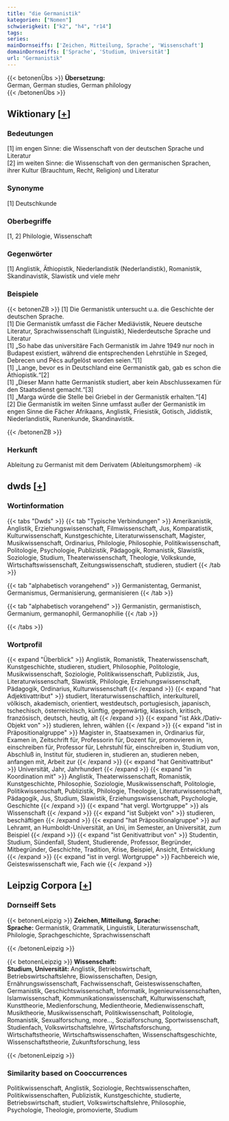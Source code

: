 ```yaml
---
title: "die Germanistik"
kategorien: ["Nomen"]
schwierigkeit: ["k2", "h4", "r14"]
tags:
series:
mainDornseiffs: ['Zeichen, Mitteilung, Sprache', 'Wissenschaft']
domainDornseiffs: ['Sprache', 'Studium, Universität']
url: "Germanistik"
---
```


{{< betonenÜbs >}}
**Übersetzung:**  
German, German studies, German philology  
{{< /betonenÜbs >}}

## Wiktionary [[+](https://de.wiktionary.org/wiki/Germanistik)]

### Bedeutungen
[1] im engen Sinne: die Wissenschaft von der deutschen Sprache und Literatur  
[2] im weiten Sinne: die Wissenschaft von den germanischen Sprachen, ihrer Kultur (Brauchtum, Recht, Religion) und Literatur  

### Synonyme
[1] Deutschkunde  

### Oberbegriffe
[1, 2] Philologie, Wissenschaft  

### Gegenwörter
[1] Anglistik, Äthiopistik, Niederlandistik (Nederlandistik), Romanistik, Skandinavistik, Slawistik und viele mehr  

### Beispiele
{{< betonenZB >}}
[1] Die Germanistik untersucht u.a. die Geschichte der deutschen Sprache.  
[1] Die Germanistik umfasst die Fächer Mediävistik, Neuere deutsche Literatur, Sprachwissenschaft (Linguistik), Niederdeutsche Sprache und Literatur  
[1] „So habe das universitäre Fach Germanistik im Jahre 1949 nur noch in Budapest existiert, während die entsprechenden Lehrstühle in Szeged, Debrecen und Pécs aufgelöst worden seien.“[1]  
[1] „Lange, bevor es in Deutschland eine Germanistik gab, gab es schon die Äthiopistik.“[2]  
[1] „Dieser Mann hatte Germanistik studiert, aber kein Abschlussexamen für den Staatsdienst gemacht.“[3]  
[1] „Marga würde die Stelle bei Griebel in der Germanistik erhalten.“[4]  
[2] Die Germanistik im weiten Sinne umfasst außer der Germanistik im engen Sinne die Fächer Afrikaans, Anglistik, Friesistik, Gotisch, Jiddistik, Niederlandistik, Runenkunde, Skandinavistik.  

{{< /betonenZB >}}
### Herkunft
Ableitung zu Germanist mit dem Derivatem (Ableitungsmorphem) -ik  



## dwds [[+](https://www.dwds.de/wb/Germanistik)]

### Wortinformation
{{< tabs "Dwds" >}}
{{< tab "Typische Verbindungen" >}}
Amerikanistik, Anglistik, Erziehungswissenschaft, Filmwissenschaft, Jus, Komparatistik, Kulturwissenschaft, Kunstgeschichte, Literaturwissenschaft, Magister, Musikwissenschaft, Ordinarius, Philologie, Philosophie, Politikwissenschaft, Politologie, Psychologie, Publizistik, Pädagogik, Romanistik, Slawistik, Soziologie, Studium, Theaterwissenschaft, Theologie, Volkskunde, Wirtschaftswissenschaft, Zeitungswissenschaft, studieren, studiert
{{< /tab >}}

{{< tab "alphabetisch vorangehend" >}}
Germanistentag, Germanist, Germanismus, Germanisierung, germanisieren
{{< /tab >}}

{{< tab "alphabetisch vorangehend" >}}
Germanistin, germanistisch, Germanium, germanophil, Germanophilie
{{< /tab >}}

{{< /tabs >}}

### Wortprofil
{{< expand "Überblick" >}} Anglistik, Romanistik, Theaterwissenschaft, Kunstgeschichte, studieren, studiert, Philosophie, Politologie, Musikwissenschaft, Soziologie, Politikwissenschaft, Publizistik, Jus, Literaturwissenschaft, Slawistik, Philologie, Erziehungswissenschaft, Pädagogik, Ordinarius, Kulturwissenschaft {{< /expand >}}
{{< expand "hat Adjektivattribut" >}} studiert, literaturwissenschaftlich, interkulturell, völkisch, akademisch, orientiert, westdeutsch, portugiesisch, japanisch, tschechisch, österreichisch, künftig, gegenwärtig, klassisch, kritisch, französisch, deutsch, heutig, alt {{< /expand >}}
{{< expand "ist Akk./Dativ-Objekt von" >}} studieren, lehren, wählen {{< /expand >}}
{{< expand "ist in Präpositionalgruppe" >}} Magister in, Staatsexamen in, Ordinarius für, Examen in, Zeitschrift für, Professorin für, Dozent für, promovieren in, einschreiben für, Professor für, Lehrstuhl für, einschreiben in, Studium von, Abschluß in, Institut für, studieren in, studieren an, studieren neben, anfangen mit, Arbeit zur {{< /expand >}}
{{< expand "hat Genitivattribut" >}} Universität, Jahr, Jahrhundert {{< /expand >}}
{{< expand "in Koordination mit" >}} Anglistik, Theaterwissenschaft, Romanistik, Kunstgeschichte, Philosophie, Soziologie, Musikwissenschaft, Politologie, Politikwissenschaft, Publizistik, Philologie, Theologie, Literaturwissenschaft, Pädagogik, Jus, Studium, Slawistik, Erziehungswissenschaft, Psychologie, Geschichte {{< /expand >}}
{{< expand "hat vergl. Wortgruppe" >}} als Wissenschaft {{< /expand >}}
{{< expand "ist Subjekt von" >}} studieren, beschäftigen {{< /expand >}}
{{< expand "hat Präpositionalgruppe" >}} auf Lehramt, an Humboldt-Universität, an Uni, im Semester, an Universität, zum Beispiel {{< /expand >}}
{{< expand "ist Genitivattribut von" >}} Studentin, Studium, Sündenfall, Student, Studierende, Professor, Begründer, Mitbegründer, Geschichte, Tradition, Krise, Beispiel, Ansicht, Entwicklung {{< /expand >}}
{{< expand "ist in vergl. Wortgruppe" >}} Fachbereich wie, Geisteswissenschaft wie, Fach wie {{< /expand >}}

## Leipzig Corpora [[+](https://corpora.uni-leipzig.de/en/res?word=Germanistik&corpusId=deu_newscrawl-public_2018)]

### Dornseiff Sets
{{< betonenLeipzig >}}
**Zeichen, Mitteilung, Sprache:**  
**Sprache:** Germanistik, Grammatik, Linguistik, Literaturwissenschaft, Philologie, Sprachgeschichte, Sprachwissenschaft  

{{< /betonenLeipzig >}}


{{< betonenLeipzig >}}
**Wissenschaft:**  
**Studium, Universität:** Anglistik, Betriebswirtschaft, Betriebswirtschaftslehre, Biowissenschaften, Design, Ernährungswissenschaft, Fachwissenschaft, Geisteswissenschaften, Germanistik, Geschichtswissenschaft, Informatik, Ingenieurwissenschaften, Islamwissenschaft, Kommunikationswissenschaft, Kulturwissenschaft, Kunsttheorie, Medienforschung, Medientheorie, Medienwissenschaft, Musiktheorie, Musikwissenschaft, Politikwissenschaft, Politologie, Romanistik, Sexualforschung, more..., Sozialforschung, Sportwissenschaft, Studienfach, Volkswirtschaftslehre, Wirtschaftsforschung, Wirtschaftstheorie, Wirtschaftswissenschaften, Wissenschaftsgeschichte, Wissenschaftstheorie, Zukunftsforschung, less  

{{< /betonenLeipzig >}}

### Similarity based on Cooccurrences
Politikwissenschaft, Anglistik, Soziologie, Rechtswissenschaften, Politikwissenschaften, Publizistik, Kunstgeschichte, studierte, Betriebswirtschaft, studiert, Volkswirtschaftslehre, Philosophie, Psychologie, Theologie, promovierte, Studium

